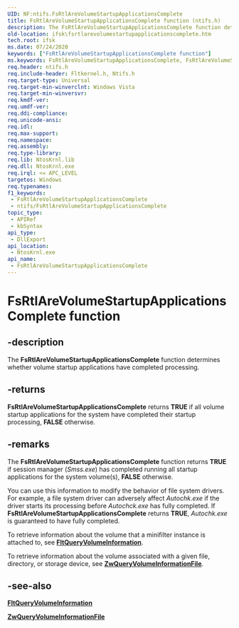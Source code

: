 ```yaml
---
UID: NF:ntifs.FsRtlAreVolumeStartupApplicationsComplete
title: FsRtlAreVolumeStartupApplicationsComplete function (ntifs.h)
description: The FsRtlAreVolumeStartupApplicationsComplete function determines whether volume startup applications have completed processing.
old-location: ifsk\fsrtlarevolumestartupapplicationscomplete.htm
tech.root: ifsk
ms.date: 07/24/2020
keywords: ["FsRtlAreVolumeStartupApplicationsComplete function"]
ms.keywords: FsRtlAreVolumeStartupApplicationsComplete, FsRtlAreVolumeStartupApplicationsComplete function [Installable File System Drivers], fsrtlref_c0858a3d-5e61-4ba3-bbaf-9ec881042d6a.xml, ifsk.fsrtlarevolumestartupapplicationscomplete, ntifs/FsRtlAreVolumeStartupApplicationsComplete
req.header: ntifs.h
req.include-header: Fltkernel.h, Ntifs.h
req.target-type: Universal
req.target-min-winverclnt: Windows Vista
req.target-min-winversvr: 
req.kmdf-ver: 
req.umdf-ver: 
req.ddi-compliance: 
req.unicode-ansi: 
req.idl: 
req.max-support: 
req.namespace: 
req.assembly: 
req.type-library: 
req.lib: NtosKrnl.lib
req.dll: NtosKrnl.exe
req.irql: <= APC_LEVEL
targetos: Windows
req.typenames: 
f1_keywords:
 - FsRtlAreVolumeStartupApplicationsComplete
 - ntifs/FsRtlAreVolumeStartupApplicationsComplete
topic_type:
 - APIRef
 - kbSyntax
api_type:
 - DllExport
api_location:
 - NtosKrnl.exe
api_name:
 - FsRtlAreVolumeStartupApplicationsComplete
---
```


# FsRtlAreVolumeStartupApplicationsComplete function

## -description

The **FsRtlAreVolumeStartupApplicationsComplete** function determines whether volume startup applications have completed processing.

## -returns

**FsRtlAreVolumeStartupApplicationsComplete** returns **TRUE** if all volume startup applications for the system have completed their startup processing, **FALSE** otherwise.

## -remarks

The **FsRtlAreVolumeStartupApplicationsComplete** function returns **TRUE** if session manager (*Smss.exe*) has completed running all startup applications for the system volume(s), **FALSE** otherwise.

You can use this information to modify the behavior of file system drivers. For example, a file system driver can adversely affect *Autochk.exe* if the driver starts its processing before *Autochck.exe* has fully completed. If **FsRtlAreVolumeStartupApplicationsComplete** returns **TRUE**, *Autochk.exe* is guaranteed to have fully completed.

To retrieve information about the volume that a minifilter instance is attached to, see [**FltQueryVolumeInformation**](../fltkernel/nf-fltkernel-fltqueryvolumeinformation.md).

To retrieve information about the volume associated with a given file, directory, or storage device, see [**ZwQueryVolumeInformationFile**](../ntddk/nf-ntddk-zwqueryvolumeinformationfile.md).

## -see-also

[**FltQueryVolumeInformation**](../fltkernel/nf-fltkernel-fltqueryvolumeinformation.md)

[**ZwQueryVolumeInformationFile**](../ntddk/nf-ntddk-zwqueryvolumeinformationfile.md)
